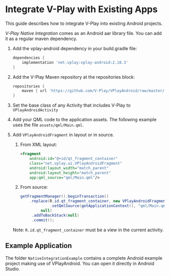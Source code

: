 # Integrate V-Play with Existing Apps

This guide describes how to integrate V-Play into existing Android projects.

*V-Play Native Integration* comes as an Android aar library file.
You can add it as a regular maven dependency.

1. Add the vplay-android dependency in your build.gradle file:

	```groovy
	dependencies {
		implementation 'net.vplay:vplay-android:2.18.3'
	}
	```

2. Add the V-Play Maven repository at the repositories block:

	```groovy 
	repositories {
        maven { url 'https://github.com/V-Play/VPlayAndroid/raw/master/maven/' }
	}
	```

3. Set the base class of any Activity that includes V-Play to `VPlayAndroidActivity`

4. Add your QML code to the application assets. The following example uses the file `assets/qml/Main.qml`.

5. Add `VPlayAndroidFragment` in layout or in source.
	1. From XML layout:
	
		```xml
		<fragment
		    android:id="@+id/qt_fragment_container"
		    class="net.vplay.ui.VPlayAndroidFragment"
		    android:layout_width="match_parent"
		    android:layout_height="match_parent"
		    app:qml_source="qml/Main.qml"/>
		```
	
	2. From source:

		```java
		getFragmentManager().beginTransaction()
		    .replace(R.id.qt_fragment_container, new VPlayAndroidFragment()
		             .setQmlSource(getApplicationContext(), "qml/Main.qml"), 
		         null)
		     .addToBackStack(null)
		     .commit();
		```

	Note: `R.id.qt_fragment_container` must be a view in the current activity.

## Example Application

The folder `NativeIntegrationExample` contains a complete Android example project
making use of VPlayAndroid.
You can open it directly in Android Studio.
	